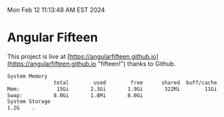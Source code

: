 Mon Feb 12 11:13:48 AM EST 2024

# Angular Fifteen


This project is live at [https://angularfifteen.github.io](https://angularfifteen.github.io "fifteen!") thanks to Github.

```bash
System Memory
               total        used        free      shared  buff/cache   available
Mem:            15Gi       2.3Gi       1.9Gi       322Mi        11Gi        12Gi
Swap:          8.0Gi       1.8Mi       8.0Gi
System Storage
1.2G	.

